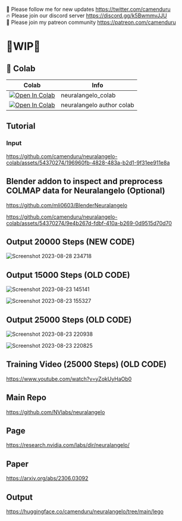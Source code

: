 🐣 Please follow me for new updates https://twitter.com/camenduru <br />
🔥 Please join our discord server https://discord.gg/k5BwmmvJJU <br />
🥳 Please join my patreon community https://patreon.com/camenduru <br />

# 🚦WIP🚦

## 🦒 Colab

| Colab | Info
| --- | --- |
[![Open In Colab](https://colab.research.google.com/assets/colab-badge.svg)](https://colab.research.google.com/github/camenduru/neuralangelo-colab/blob/main/neuralangelo_colab.ipynb) | neuralangelo_colab
[![Open In Colab](https://colab.research.google.com/assets/colab-badge.svg)](https://colab.research.google.com/drive/13u8DX9BNzQwiyPPCB7_4DbSxiQ5-_nGF) | neuralangelo author colab

## Tutorial

### Input
https://github.com/camenduru/neuralangelo-colab/assets/54370274/196960fb-4828-483a-b2d1-9f31ee911e8a

## Blender addon to inspect and preprocess COLMAP data for Neuralangelo (Optional)

https://github.com/mli0603/BlenderNeuralangelo

https://github.com/camenduru/neuralangelo-colab/assets/54370274/9e4b267d-fdbf-410a-b269-0d9515d70d70

## Output 20000 Steps (NEW CODE)
![Screenshot 2023-08-28 234718](https://github.com/camenduru/neuralangelo-colab/assets/54370274/7821c45d-072d-4a92-b5e2-9c9fcb68adb2)

## Output 15000 Steps (OLD CODE)
![Screenshot 2023-08-23 145141](https://github.com/camenduru/neuralangelo-colab/assets/54370274/ceb33c77-777c-4664-9339-f837dd13670e)

![Screenshot 2023-08-23 155327](https://github.com/camenduru/neuralangelo-colab/assets/54370274/a89d4ff5-045c-4635-ba2b-fcc80b79d3b1)

## Output 25000 Steps (OLD CODE)
![Screenshot 2023-08-23 220938](https://github.com/camenduru/neuralangelo-colab/assets/54370274/a4661cf3-4f0e-462a-b6dd-448373ab7662)

![Screenshot 2023-08-23 220825](https://github.com/camenduru/neuralangelo-colab/assets/54370274/80cb4c97-1fcc-4f33-837a-85c6496bc2d0)

## Training Video (25000 Steps) (OLD CODE)
https://www.youtube.com/watch?v=yZokUyHaOb0

## Main Repo
https://github.com/NVlabs/neuralangelo

## Page
https://research.nvidia.com/labs/dir/neuralangelo/

## Paper
https://arxiv.org/abs/2306.03092

## Output
https://huggingface.co/camenduru/neuralangelo/tree/main/lego
